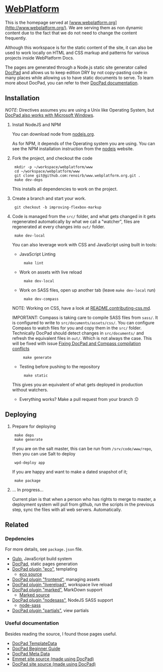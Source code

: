 # [WebPlatform](http://www.webplatform.org/)

This is the homepage served at [www.webplatform.org](http://www.webplatform.org/).
We are serving them as non dynamic content due to the fact that we do not need to change the content frequently.

Although this workspace is for the static content of the site,
it can also be used to work locally on HTML and CSS markup and patterns for various projects inside WebPlatform Docs.

The pages are generated through a Node.js static site generator called [DocPad](http://docpad.org/) and
allows us to keep edition DRY by not copy-pasting code in many places while allowing us to have static documents to serve.
To learn more about DocPad, you can refer to their [DocPad documentation](http://docpad.org/docs).

## Installation

*NOTE*: Directives assumes you are using a Unix like Operating System, but [DocPad also works with Microsoft Windows](http://bevry.me/learn/node-install).

1. Install NodeJS and NPM

    You can download node from [nodejs.org](http://nodejs.org/).

    As for NPM, it depends of the Operating system you are using. You can see the NPM installation instruction
    from the [nodejs](http://nodejs.org/) website.

2. Fork the project, and checkout the code

        mkdir -p ~/workspace/webplatform/www
        cd ~/workspace/webplatform/www
        git clone git@github.com:renoirb/www.webplatform.org.git .
        make dev-deps

    This installs all dependencies to work on the project.

3. Create a branch and start your work.

        git checkout -b improving-flexbox-markup

4. Code is managed from the `src/` folder, and what gets changed in it gets regenerated automatically
    by what we call a "watcher", files are regenerated at every changes into `out/` folder.

        make dev-local

    You can also leverage work with CSS and JavaScript using built in tools:

    * JavaScript Linting

            make lint

    * Work on assets with live reload

            make dev-local

    * Work on SASS files, open up another tab (leave `make dev-local` run)

            make dev-compass

    NOTE: Working on CSS, have a look at [README.contributing-css.md](README.contributing-css.md).

    IMPORTANT: Compass is taking care to compile SASS files from `sass/`. It is configured to write to `src/documents/assets/css/`. You can configure Compass to watch files for you and copy them in the `src/` folder.  Technically DocPad should detect changes in `src/documents/` and refresh the equivalent files in `out/`. Which is not always the case. This will be fixed with issue [Fixing DocPad and Compass compilation conflicts](https://github.com/webplatform/www.webplatform.org/issues/9)

            make generate

    * Testing before pushing to the repository

            make static

    This gives you an equivalent of what gets deployed in production without watchers.

    * Everything works? Make a pull request from your branch :D

## Deploying

1. Prepare for deploying

        make deps
        make generate

    If you are on the salt master, this can be run from `/srv/code/www/repo`, then you can use Salt to deploy

        wpd-deploy app

    If you are happy and want to make a dated snapshot of it;

        make package


2. ... In progress...

    Current plan is that when a person who has rights to merge to master, a deployment system will pull from github, run the scripts in the previous step, sync the files with all web servers. Automatically.




## Related

### Depdencies

For more details, see `package.json` file.

* [Gulp](http://gulpjs.com/), JavaScript build system
* [DocPad](http://docpad.org/), static pages generation
* [DocPad plugin "eco"](https://github.com/docpad/docpad-plugin-eco), templating
  * [eco source](https://github.com/sstephenson/eco)
* [DocPad plugin "frontend"](https://github.com/sergeche/docpad-plugin-frontend), managing assets
* [DocPad plugin "livereload"](https://github.com/docpad/docpad-plugin-livereload/), workspace live reload
* [DocPad plugin "marked"](https://github.com/docpad/docpad-plugin-marked), MarkDown support
  * [Marked source](https://github.com/chjj/marked)
* [DocPad plugin "nodesass"](https://github.com/jking90/docpad-plugin-nodesass), NodeJS SASS support
  * [node-sass](https://github.com/andrew/node-sass)
* [DocPad plugin "partials"](https://github.com/docpad/docpad-plugin-partials), view partials

### Useful documentation

Besides reading the source, I found those pages useful.

* [DocPad TemplateData](http://docpad.org/docs/template-data)
* [DocPad Beginner Guide](http://docpad.org/docs/begin)
* [DocPad Meta Data](http://docpad.org/docs/meta-data)
* [Emmet site source (made using DocPad)](https://github.com/emmetio/emmet-docs)
* [DocPad site source (made using DocPad)](https://github.com/docpad/website)
